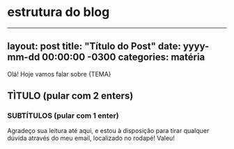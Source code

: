 # estrutura do blog

---
layout: post
title: "Título do Post"
date: yyyy-mm-dd 00:00:00 -0300
categories: matéria
---

Olá! Hoje vamos falar sobre {TEMA}

## TÌTULO (pular com 2 enters)

### SUBTÍTULOS (pular com 1 enter)

Agradeço sua leitura até aqui, e estou à disposição para tirar qualquer dúvida através do meu email, localizado no rodapé!
Valeu!